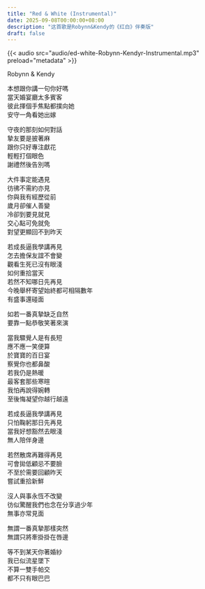 ```yaml
---
title: "Red & White (Instrumental)"
date: 2025-09-08T00:00:00+08:00
description: "这首歌是Robynn&Kendy的《红白》伴奏版"
draft: false
---
```


{{< audio src="audio/ed-white-Robynn-Kendyr-Instrumental.mp3" preload="metadata" >}}

Robynn & Kendy

本想跟你講一句你好嗎  
當天婚宴廳太多賓客  
彼此揮個手焦點都撲向她  
安守一角看她出嫁  

守夜的那刻如何對話  
摯友要是披著麻  
跟你只好專注獻花  
輕輕打個眼色  
謝禮然後告別嗎  

大件事定能遇見  
彷彿不需約亦見  
你與我有經歷從前  
歲月卻催人善變  
冷卻到要見就見  
交心點可免就免  
對望更顯回不到昨天  

若成長逼我學講再見  
怎去擔保友誼不會變  
觀看生死已沒有眼淺  
如何重拾當天  
若然不知哪日先再見  
今晚舉杯寄望始終都可相隔數年  
有盛事還碰面  

如若一番真摯缺乏自然  
要靠一點恭敬笑著來演  

當我驟覺人是有長短  
應不應一笑便算  
於寶寶的百日宴  
察覺你也都鼻酸  
若我仍是熱暖  
最客套那些寒暄  
我怕再說得婉轉  
至後悔凝望你越行越遠  

若成長逼我學講再見  
只怕鞠躬那日先再見  
當我好想豁然去眼淺  
無人陪伴身邊  

若然散席再難得再見  
可會拋低顧忌不要臉  
不至於需要回顧昨天  
嘗試重拾新鮮  

沒人與事永恆不改變  
彷似驚醒我們也念在分享過少年  
無事亦常見面  

無謂一番真摯那樣突然  
無謂只將牽掛掛在唇邊  

等不到某天你著婚紗  
我已似流星墜下  
不算一雙手帕交  
都不只有眼巴巴  



